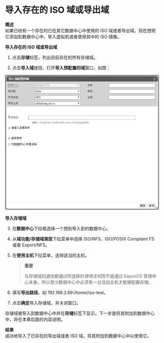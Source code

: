 # 导入存在的 ISO 域或导出域

**概述**<br/>
如果已经有一个存在的已在其它数据中心中使用的 ISO
域或者导出域，现在想把它添加到数据中心中，导入虚拟机或者使用其中的 ISO
镜像。

**导入存在的 ISO 域或导出域**

1. 点击**存储**标签，列出目前存在的所有存储域。

2. 点击**导入域**按钮，打开**导入预配置的域**窗口，如图：

 ![导入存储域](../../images/storage-import-domain.png)

 **导入存储域**

3. 在**数据中心**下拉框选择一个想到导入到的数据中心。

4. 从**域功能/存储域类型**下拉菜单中选择 ISO/NFS、ISO/POSIX Complaint FS 或者
Export/NFS。

5. 在**使用主机**下拉菜单，选择适当的主机。

   > **重要**
   >
   > 与存储域的通信都通过所选择的*使用主机*而不是通过 EayunOS
   > 管理中心本身。所以至少数据中心中必须有一台活动主机才能够配置存储。

6. 填写**导出路径**，如 192.168.2.69:/home/iso-test。

7. 点击**确定**导入存储域，并关闭窗口。

存储域被导入到数据中心中并在**存储**标签下显示。下一步是将其附加到数据中心中，将在本章后面的内容说明。

**结果**<br/>
成功地导入了已存在的导出域或者 ISO 域。将其附加到数据中心中以使用它。



